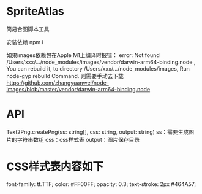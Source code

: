 # SpriteAtlas
简易合图脚本工具

安装依赖
npm i

如果images依赖包在Apple M1上编译时报错：
error: Not found /Users/xxx/.../node_modules/images/vendor/darwin-arm64-binding.node , You can rebuild it, to directory /Users/xxx/.../node_modules/images, Run node-gyp rebuild Command.
则需要手动去下载
https://github.com/zhangyuanwei/node-images/blob/master/vendor/darwin-arm64-binding.node


# API
Text2Png.createPng(ss: string[], css: string, output: string)
ss：需要生成图片的字符串数组
css：css样式表
output：图片保存目录

# CSS样式表内容如下
font-family: tf.TTF;
color: #FF00FF;
opacity: 0.3;
text-stroke: 2px #464A57;

